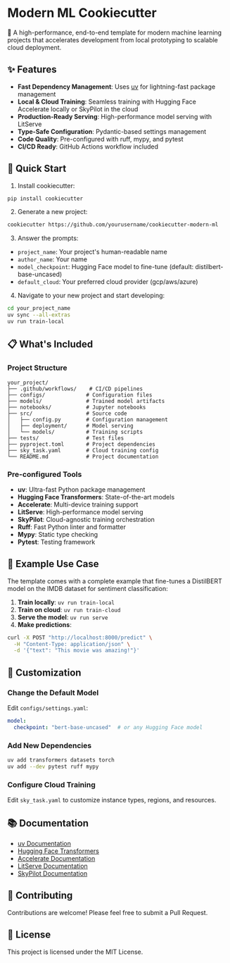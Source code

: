 # Modern ML Cookiecutter

🚀 A high-performance, end-to-end template for modern machine learning projects that accelerates development from local prototyping to scalable cloud deployment.

## ✨ Features

- **Fast Dependency Management**: Uses [uv](https://github.com/astral-sh/uv) for lightning-fast package management
- **Local & Cloud Training**: Seamless training with Hugging Face Accelerate locally or SkyPilot in the cloud
- **Production-Ready Serving**: High-performance model serving with LitServe
- **Type-Safe Configuration**: Pydantic-based settings management
- **Code Quality**: Pre-configured with ruff, mypy, and pytest
- **CI/CD Ready**: GitHub Actions workflow included

## 🚀 Quick Start

1. Install cookiecutter:
```bash
pip install cookiecutter
```

2. Generate a new project:
```bash
cookiecutter https://github.com/yourusername/cookiecutter-modern-ml
```

3. Answer the prompts:
- `project_name`: Your project's human-readable name
- `author_name`: Your name
- `model_checkpoint`: Hugging Face model to fine-tune (default: distilbert-base-uncased)
- `default_cloud`: Your preferred cloud provider (gcp/aws/azure)

4. Navigate to your new project and start developing:
```bash
cd your_project_name
uv sync --all-extras
uv run train-local
```

## 📋 What's Included

### Project Structure
```
your_project/
├── .github/workflows/    # CI/CD pipelines
├── configs/             # Configuration files
├── models/              # Trained model artifacts
├── notebooks/           # Jupyter notebooks
├── src/                 # Source code
│   ├── config.py        # Configuration management
│   ├── deployment/      # Model serving
│   └── models/          # Training scripts
├── tests/               # Test files
├── pyproject.toml       # Project dependencies
├── sky_task.yaml        # Cloud training config
└── README.md            # Project documentation
```

### Pre-configured Tools

- **uv**: Ultra-fast Python package management
- **Hugging Face Transformers**: State-of-the-art models
- **Accelerate**: Multi-device training support
- **LitServe**: High-performance model serving
- **SkyPilot**: Cloud-agnostic training orchestration
- **Ruff**: Fast Python linter and formatter
- **Mypy**: Static type checking
- **Pytest**: Testing framework

## 🎯 Example Use Case

The template comes with a complete example that fine-tunes a DistilBERT model on the IMDB dataset for sentiment classification:

1. **Train locally**: `uv run train-local`
2. **Train on cloud**: `uv run train-cloud`
3. **Serve the model**: `uv run serve`
4. **Make predictions**:
```bash
curl -X POST "http://localhost:8000/predict" \
  -H "Content-Type: application/json" \
  -d '{"text": "This movie was amazing!"}'
```

## 🔧 Customization

### Change the Default Model

Edit `configs/settings.yaml`:
```yaml
model:
  checkpoint: "bert-base-uncased"  # or any Hugging Face model
```

### Add New Dependencies

```bash
uv add transformers datasets torch
uv add --dev pytest ruff mypy
```

### Configure Cloud Training

Edit `sky_task.yaml` to customize instance types, regions, and resources.

## 📚 Documentation

- [uv Documentation](https://github.com/astral-sh/uv)
- [Hugging Face Transformers](https://huggingface.co/docs/transformers)
- [Accelerate Documentation](https://huggingface.co/docs/accelerate)
- [LitServe Documentation](https://github.com/Lightning-AI/litserve)
- [SkyPilot Documentation](https://skypilot.readthedocs.io/)

## 🤝 Contributing

Contributions are welcome! Please feel free to submit a Pull Request.

## 📄 License

This project is licensed under the MIT License.